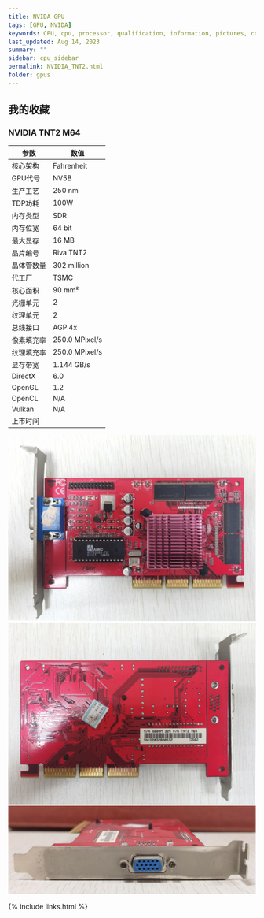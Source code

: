 ```yaml
---
title: NVIDA GPU
tags: [GPU, NVIDA]
keywords: CPU, cpu, processor, qualification, information, pictures, core, frequency, chip packaging, packaging, cpu info, x86, collection, amd, cyrix, harris, ibm, idt, iit, intel, motorola, nec, sgs, sgs-thomson, siemens, ST, signetics, mhs, ti, texas instruments, ulsi, umc, weitek, zilog, 3002, 4004, 4040, 8008, 808x, 8085, 8088, 8086, 80188, 80186, 80286, 286, 80386, 386, i386, Am386, 386sx, 386dx, 486, i486, 586, 486sx, 486dx, overdrive, 487, pentium, 586, 5x86, 386dlc, 386slc, 486dx2, mmx, ppro, pentium-pro, pro, athlon, duron, z80, dirk oppelt, dirk, oppelt, engineering, sample, samples, NVIDIA, GeForce, GPU
last_updated: Aug 14, 2023
summary: ""
sidebar: cpu_sidebar
permalink: NVIDIA_TNT2.html
folder: gpus
---
```


## 我的收藏

### NVIDIA TNT2 M64

| 参数 | 数值 |
| ------ | ------ |
| 核心架构 | Fahrenheit |
| GPU代号 | NV5B |
| 生产工艺 | 250 nm |
| TDP功耗 | 100W |
| 内存类型 | SDR |
| 内存位宽 | 64 bit |
| 最大显存 | 16 MB |
| 晶片编号 | Riva TNT2 |
| 晶体管数量 | 302 million |
| 代工厂 | TSMC |
| 核心面积 | 90 mm² |
| 光栅单元 | 2 |
| 纹理单元 | 2 |
| 总线接口 | AGP 4x |
| 像素填充率 | 250.0 MPixel/s |
| 纹理填充率 | 250.0 MPixel/s |
| 显存带宽 | 1.144 GB/s |
| DirectX | 6.0 |
| OpenGL | 1.2 |
| OpenCL | N/A |
| Vulkan | N/A |
| 上市时间 |  |

![NVDIA TNT2 M64 正面](/images/gpus/NVIDIA/NVIDIA_TNT2_M64_(32M_七彩虹)_1.jpg)
![NVDIA TNT2 M64 背面](/images/gpus/NVIDIA/NVIDIA_TNT2_M64_(32M_七彩虹)_2.jpg)
![NVDIA TNT2 M64 接口](/images/gpus/NVIDIA/NVIDIA_TNT2_M64_(32M_七彩虹)_3.jpg)

{% include links.html %}
